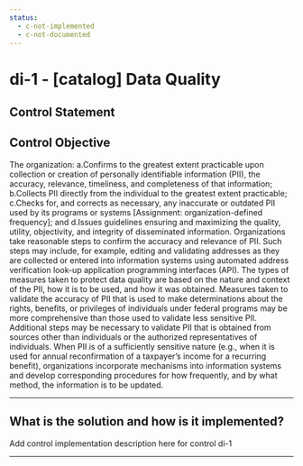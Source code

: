 ```yaml
---
status:
  - c-not-implemented
  - c-not-documented
---
```


# di-1 - \[catalog\] Data Quality

## Control Statement

## Control Objective

The organization:  a.Confirms to the greatest extent practicable upon collection or creation of personally identifiable information (PII), the accuracy, relevance, timeliness, and completeness of that information;  b.Collects PII directly from the individual to the greatest extent practicable;  c.Checks for, and corrects as necessary, any inaccurate or outdated PII used by its programs or systems [Assignment: organization-defined frequency]; and  d.Issues guidelines ensuring and maximizing the quality, utility, objectivity, and integrity of disseminated information.    Organizations take reasonable steps to confirm the accuracy and relevance of PII. Such steps may include, for example, editing and validating addresses as they are collected or entered into information systems using automated address verification look-up application programming interfaces (API). The types of measures taken to protect data quality are based on the nature and context of the PII, how it is to be used, and how it was obtained. Measures taken to validate the accuracy of PII that is used to make determinations about the rights, benefits, or privileges of individuals under federal programs may be more comprehensive than those used to validate less sensitive PII. Additional steps may be necessary to validate PII that is obtained from sources other than individuals or the authorized representatives of individuals.  When PII is of a sufficiently sensitive nature (e.g., when it is used for annual reconfirmation of a taxpayer’s income for a recurring benefit), organizations incorporate mechanisms into information systems and develop corresponding procedures for how frequently, and by what method, the information is to be updated.

______________________________________________________________________

## What is the solution and how is it implemented?

Add control implementation description here for control di-1

______________________________________________________________________
